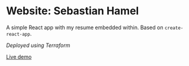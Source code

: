 # Website: Sebastian Hamel

A simple React app with my resume embedded within. Based on `create-react-app`.

*Deployed using Terraform*

[Live demo](https://www.sebastian.jhamel.com/)